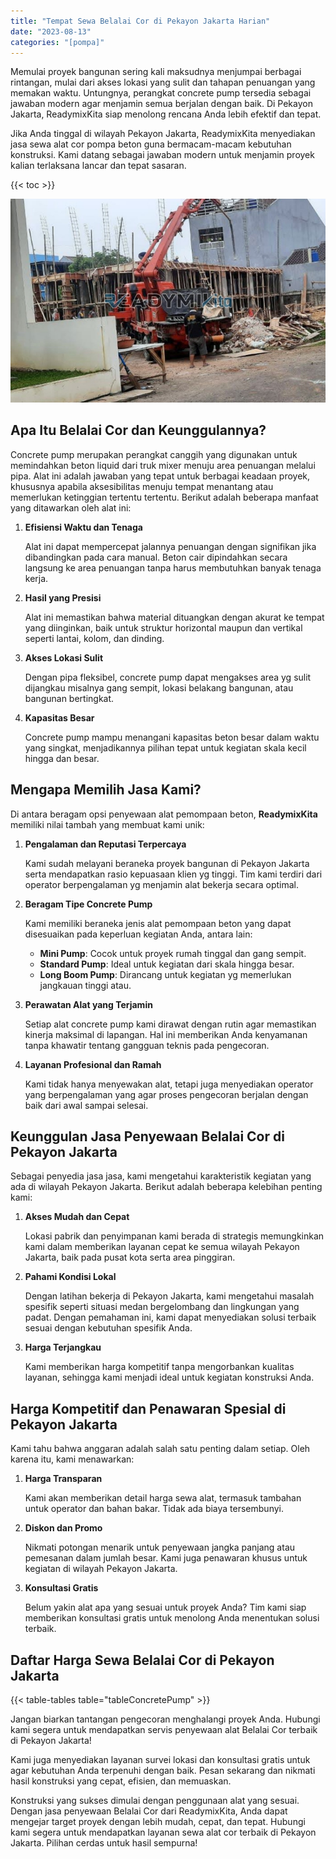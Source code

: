 ```yaml
---
title: "Tempat Sewa Belalai Cor di Pekayon Jakarta Harian"
date: "2023-08-13"
categories: "[pompa]"
---
```


Memulai proyek bangunan sering kali maksudnya menjumpai berbagai rintangan, mulai dari akses lokasi yang sulit dan tahapan penuangan yang memakan waktu. Untungnya, perangkat concrete pump tersedia sebagai jawaban modern agar menjamin semua berjalan dengan baik. Di Pekayon Jakarta, ReadymixKita siap menolong rencana Anda lebih efektif dan tepat.

Jika Anda tinggal di wilayah Pekayon Jakarta, ReadymixKita menyediakan jasa sewa alat cor pompa beton guna bermacam-macam kebutuhan konstruksi. Kami datang sebagai jawaban modern untuk menjamin proyek kalian terlaksana lancar dan tepat sasaran.

{{< toc >}}

![Tempat Sewa Belalai Cor di Pekayon Jakarta Harian](/images/pompa/sewa-pompa-15.jpg)

## Apa Itu Belalai Cor dan Keunggulannya?

Concrete pump merupakan perangkat canggih yang digunakan untuk memindahkan beton liquid dari truk mixer menuju area penuangan melalui pipa. Alat ini adalah jawaban yang tepat untuk berbagai keadaan proyek, khususnya apabila aksesibilitas menuju tempat menantang atau memerlukan ketinggian tertentu tertentu. Berikut adalah beberapa manfaat yang ditawarkan oleh alat ini:

1. **Efisiensi Waktu dan Tenaga**

   Alat ini dapat mempercepat jalannya penuangan dengan signifikan jika dibandingkan pada cara manual. Beton cair dipindahkan secara langsung ke area penuangan tanpa harus membutuhkan banyak tenaga kerja.

2. **Hasil yang Presisi**

   Alat ini memastikan bahwa material dituangkan dengan akurat ke tempat yang diinginkan, baik untuk struktur horizontal maupun dan vertikal seperti lantai, kolom, dan dinding.

3. **Akses Lokasi Sulit**

   Dengan pipa fleksibel, concrete pump dapat mengakses area yg sulit dijangkau misalnya gang sempit, lokasi belakang bangunan, atau bangunan bertingkat.

4. **Kapasitas Besar**

   Concrete pump mampu menangani kapasitas beton besar dalam waktu yang singkat, menjadikannya pilihan tepat untuk kegiatan skala kecil hingga dan besar.

## Mengapa Memilih Jasa Kami?

Di antara beragam opsi penyewaan alat pemompaan beton, **ReadymixKita** memiliki nilai tambah yang membuat kami unik:

1. **Pengalaman dan Reputasi Terpercaya**

   Kami sudah melayani beraneka proyek bangunan di Pekayon Jakarta serta mendapatkan rasio kepuasaan klien yg tinggi. Tim kami terdiri dari operator berpengalaman yg menjamin alat bekerja secara optimal.

2. **Beragam Tipe Concrete Pump**

   Kami memiliki beraneka jenis alat pemompaan beton yang dapat disesuaikan pada keperluan kegiatan Anda, antara lain:
   - **Mini Pump**: Cocok untuk proyek rumah tinggal dan gang sempit.
   - **Standard Pump**: Ideal untuk kegiatan dari skala hingga besar.
   - **Long Boom Pump**: Dirancang untuk kegiatan yg memerlukan jangkauan tinggi atau.

3. **Perawatan Alat yang Terjamin**

   Setiap alat concrete pump kami dirawat dengan rutin agar memastikan kinerja maksimal di lapangan. Hal ini memberikan Anda kenyamanan tanpa khawatir tentang gangguan teknis pada pengecoran.

4. **Layanan Profesional dan Ramah**

   Kami tidak hanya menyewakan alat, tetapi juga menyediakan operator yang berpengalaman yang agar proses pengecoran berjalan dengan baik dari awal sampai selesai.

## Keunggulan Jasa Penyewaan Belalai Cor di Pekayon Jakarta

Sebagai penyedia jasa jasa, kami mengetahui karakteristik kegiatan yang ada di wilayah Pekayon Jakarta. Berikut adalah beberapa kelebihan penting kami:

1. **Akses Mudah dan Cepat**

   Lokasi pabrik dan penyimpanan kami berada di strategis memungkinkan kami dalam memberikan layanan cepat ke semua wilayah Pekayon Jakarta, baik pada pusat kota serta area pinggiran.

2. **Pahami Kondisi Lokal**

   Dengan latihan bekerja di Pekayon Jakarta, kami mengetahui masalah spesifik seperti situasi medan bergelombang dan lingkungan yang padat. Dengan pemahaman ini, kami dapat menyediakan solusi terbaik sesuai dengan kebutuhan spesifik Anda.

3. **Harga Terjangkau**

   Kami memberikan harga kompetitif tanpa mengorbankan kualitas layanan, sehingga kami menjadi ideal untuk kegiatan konstruksi Anda.

## Harga Kompetitif dan Penawaran Spesial di Pekayon Jakarta

Kami tahu bahwa anggaran adalah salah satu penting dalam setiap. Oleh karena itu, kami menawarkan:

1. **Harga Transparan**

   Kami akan memberikan detail harga sewa alat, termasuk tambahan untuk operator dan bahan bakar. Tidak ada biaya tersembunyi.

2. **Diskon dan Promo**

   Nikmati potongan menarik untuk penyewaan jangka panjang atau pemesanan dalam jumlah besar. Kami juga penawaran khusus untuk kegiatan di wilayah Pekayon Jakarta.

3. **Konsultasi Gratis**

   Belum yakin alat apa yang sesuai untuk proyek Anda? Tim kami siap memberikan konsultasi gratis untuk menolong Anda menentukan solusi terbaik.

## Daftar Harga Sewa Belalai Cor di Pekayon Jakarta

{{< table-tables table="tableConcretePump" >}}

Jangan biarkan tantangan pengecoran menghalangi proyek Anda. Hubungi kami segera untuk mendapatkan servis penyewaan alat Belalai Cor terbaik di Pekayon Jakarta!

Kami juga menyediakan layanan survei lokasi dan konsultasi gratis untuk agar kebutuhan Anda terpenuhi dengan baik. Pesan sekarang dan nikmati hasil konstruksi yang cepat, efisien, dan memuaskan.

Konstruksi yang sukses dimulai dengan penggunaan alat yang sesuai. Dengan jasa penyewaan Belalai Cor dari ReadymixKita, Anda dapat mengejar target proyek dengan lebih mudah, cepat, dan tepat. Hubungi kami segera untuk mendapatkan layanan sewa alat cor terbaik di Pekayon Jakarta. Pilihan cerdas untuk hasil sempurna!
